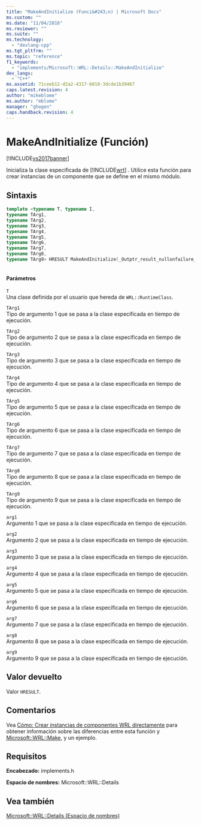 ```yaml
---
title: "MakeAndInitialize (Funci&#243;n) | Microsoft Docs"
ms.custom: ""
ms.date: "11/04/2016"
ms.reviewer: ""
ms.suite: ""
ms.technology: 
  - "devlang-cpp"
ms.tgt_pltfrm: ""
ms.topic: "reference"
f1_keywords: 
  - "implements/Microsoft::WRL::Details::MakeAndInitialize"
dev_langs: 
  - "C++"
ms.assetid: 71ceeb12-d2a2-4317-b010-3dcde1b39467
caps.latest.revision: 4
author: "mikeblome"
ms.author: "mblome"
manager: "ghogen"
caps.handback.revision: 4
---
```

# MakeAndInitialize (Funci&#243;n)
[!INCLUDE[vs2017banner](../assembler/inline/includes/vs2017banner.md)]

Inicializa la clase especificada de [!INCLUDE[wrt](../atl/reference/includes/wrt_md.md)] .  Utilice esta función para crear instancias de un componente que se define en el mismo módulo.  
  
## Sintaxis  
  
```cpp  
template <typename T, typename I,   
typename TArg1,   
typename TArg2,   
typename TArg3,   
typename TArg4,   
typename TArg5,   
typename TArg6,   
typename TArg7,   
typename TArg8,   
typename TArg9> HRESULT MakeAndInitialize(_Outptr_result_nullonfailure_ I** ppvObject, TArg1 &&arg1, TArg2 &&arg2, TArg3 &&arg3, TArg4 &&arg4, TArg5 &&arg5, TArg6 &&arg6, TArg7 &&arg7, TArg8 &&arg8, TArg9 &&arg9) throw()  
  
```  
  
#### Parámetros  
 `T`  
 Una clase definida por el usuario que hereda de `WRL::RuntimeClass`.  
  
 `TArg1`  
 Tipo de argumento 1 que se pasa a la clase especificada en tiempo de ejecución.  
  
 `TArg2`  
 Tipo de argumento 2 que se pasa a la clase especificada en tiempo de ejecución.  
  
 `TArg3`  
 Tipo de argumento 3 que se pasa a la clase especificada en tiempo de ejecución.  
  
 `TArg4`  
 Tipo de argumento 4 que se pasa a la clase especificada en tiempo de ejecución.  
  
 `TArg5`  
 Tipo de argumento 5 que se pasa a la clase especificada en tiempo de ejecución.  
  
 `TArg6`  
 Tipo de argumento 6 que se pasa a la clase especificada en tiempo de ejecución.  
  
 `TArg7`  
 Tipo de argumento 7 que se pasa a la clase especificada en tiempo de ejecución.  
  
 `TArg8`  
 Tipo de argumento 8 que se pasa a la clase especificada en tiempo de ejecución.  
  
 `TArg9`  
 Tipo de argumento 9 que se pasa a la clase especificada en tiempo de ejecución.  
  
 `arg1`  
 Argumento 1 que se pasa a la clase especificada en tiempo de ejecución.  
  
 `arg2`  
 Argumento 2 que se pasa a la clase especificada en tiempo de ejecución.  
  
 `arg3`  
 Argumento 3 que se pasa a la clase especificada en tiempo de ejecución.  
  
 `arg4`  
 Argumento 4 que se pasa a la clase especificada en tiempo de ejecución.  
  
 `arg5`  
 Argumento 5 que se pasa a la clase especificada en tiempo de ejecución.  
  
 `arg6`  
 Argumento 6 que se pasa a la clase especificada en tiempo de ejecución.  
  
 `arg7`  
 Argumento 7 que se pasa a la clase especificada en tiempo de ejecución.  
  
 `arg8`  
 Argumento 8 que se pasa a la clase especificada en tiempo de ejecución.  
  
 `arg9`  
 Argumento 9 que se pasa a la clase especificada en tiempo de ejecución.  
  
## Valor devuelto  
 Valor `HRESULT`.  
  
## Comentarios  
 Vea [Cómo: Crear instancias de componentes WRL directamente](../windows/how-to-instantiate-wrl-components-directly.md) para obtener información sobre las diferencias entre esta función y [Microsoft::WRL::Make](../windows/make-function.md), y un ejemplo.  
  
## Requisitos  
 **Encabezado:** implements.h  
  
 **Espacio de nombres:** Microsoft::WRL::Details  
  
## Vea también  
 [Microsoft::WRL::Details \(Espacio de nombres\)](../windows/microsoft-wrl-details-namespace.md)